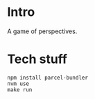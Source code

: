 # Intro

A game of perspectives.

# Tech stuff

    npm install parcel-bundler
    nvm use
    make run
